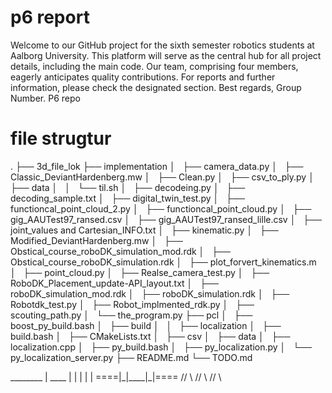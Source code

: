 # p6 report
Welcome to our GitHub project for the sixth semester robotics students at Aalborg University. This platform will serve as the central hub for all project details, including the main code. Our team, comprising four members, eagerly anticipates quality contributions. For reports and further information, please check the designated section. Best regards, Group Number.
P6 repo

# file strugtur 
.
├── 3d\_file\_lok
├── implementation
│   ├── camera\_data.py
│   ├── Classic\_DeviantHardenberg.mw
│   ├── Clean.py
│   ├── csv\_to\_ply.py
│   ├── data
│   │   └── til.sh
│   ├── decodeing.py
│   ├── decoding\_sample.txt
│   ├── digital\_twin\_test.py
│   ├── functioncal\_point\_cloud\_2.py
│   ├── functioncal\_point\_cloud.py
│   ├── gig\_AAUTest97\_ransed.csv
│   ├── gig\_AAUTest97\_ransed\_lille.csv
│   ├── joint\_values and Cartesian\_INFO.txt
│   ├── kinematic.py
│   ├── Modified\_DeviantHardenberg.mw
│   ├── Obstical\_course\_roboDK\_simulation\_mod.rdk
│   ├── Obstical\_course\_roboDK\_simulation.rdk
│   ├── plot\_forvert\_kinematics.m
│   ├── point\_cloud.py
│   ├── Realse\_camera\_test.py
│   ├── RoboDK\_Placement\_update-API\_layout.txt
│   ├── roboDK\_simulation\_mod.rdk
│   ├── roboDK\_simulation.rdk
│   ├── Robotdk\_test.py
│   ├── Robot\_implmented\_rdk.py
│   ├── scouting\_path.py
│   └── the\_program.py
├── pcl
│   ├── boost\_py\_build.bash
│   ├── build
│   │   ├── localization
│   ├── build.bash
│   ├── CMakeLists.txt
│   ├── csv
│   ├── data
│   ├── localization.cpp
│   ├── py\_build.bash
│   ├── py\_localization.py
│   └── py\_localization\_server.py
├── README.md
└── TODO.md

  \_\_\_\_\_\_\_\_
    |  \_\_\_\_  |
    | |    | |
====|\_|\_\_\_\_|\_|====
  //          \\
 //            \\
//              \\



